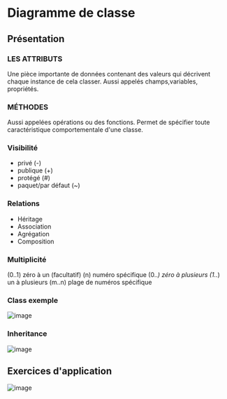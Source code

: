 # Diagramme de classe

## Présentation

### LES ATTRIBUTS
Une pièce importante de données contenant des valeurs qui décrivent chaque instance de cela classer. Aussi appelés champs,variables, propriétés.


### MÉTHODES
Aussi appelées opérations ou des fonctions. Permet de spécifier toute caractéristique comportementale d'une classe.


### Visibilité

- privé (-)
- publique (+)
- protégé (#)
- paquet/par défaut (~)


### Relations

- Héritage 
- Association
- Agrégation 
- Composition 


### Multiplicité

(0..1) zéro à un (facultatif)
(n) numéro spécifique
(0..*) zéro à plusieurs
(1..*) un à plusieurs
(m..n) plage de numéros spécifique


### Class exemple

![image](https://user-images.githubusercontent.com/92023794/199478499-6d4c58b5-8a33-4fd7-9fee-5675b2858e9e.png)


### Inheritance

![image](https://user-images.githubusercontent.com/92023794/199478634-a7ea4f5b-163e-4839-8505-b87cf891c1cd.png)


## Exercices d'application

![image](https://user-images.githubusercontent.com/92023794/199696187-0cb14b94-1ec5-43d6-9efe-a03dc7cea9de.png)


